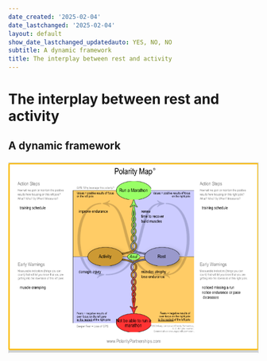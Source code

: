 ```yaml
---
date_created: '2025-02-04'
date_lastchanged: '2025-02-04'
layout: default
show_date_lastchanged_updatedauto: YES, NO, NO
subtitle: A dynamic framework
title: The interplay between rest and activity
---
```

# The interplay between rest and activity 
## A dynamic framework

![](media/IMG_5325.png)

